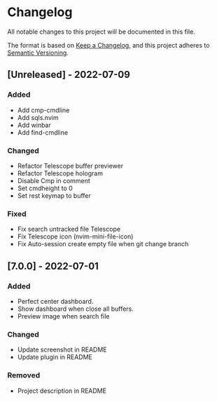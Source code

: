 # Changelog

All notable changes to this project will be documented in this file.

The format is based on [Keep a Changelog](https://keepachangelog.com/en/1.0.0/),
and this project adheres to [Semantic Versioning](https://semver.org/spec/v2.0.0.html).

## [Unreleased] - 2022-07-09

### Added

- Add cmp-cmdline
- Add sqls.nvim
- Add winbar
- Add find-cmdline

### Changed

- Refactor Telescope buffer previewer
- Refactor Telescope hologram
- Disable Cmp in comment
- Set cmdheight to 0
- Set rest keymap to buffer

### Fixed

- Fix search untracked file Telescope
- Fix Telescope icon (nvim-mini-file-icon)
- Fix Auto-session create empty file when git change branch

## [7.0.0] - 2022-07-01

### Added

- Perfect center dashboard.
- Show dashboard when close all buffers.
- Preview image when search file

### Changed

- Update screenshot in README
- Update plugin in README

### Removed

- Project description in README
